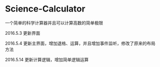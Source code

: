 # Science-Calculator

一个简单的科学计算器并且可以计算高数的简单极限

2016.5.3 更新界面


2016.5.4 更新主界面，增加退格、运算，并且增加事件监听，修改了原来的布局方法


2016.5.14 更新计算逻辑，增加简单逻辑运算
